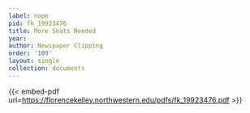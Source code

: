 ```yaml
---
label: nope
pid: fk_19923476
title: More Seats Needed
year:
author: Newspaper Clipping
order: '189'
layout: single
collection: documents
---
```



{{< embed-pdf url=https://florencekelley.northwestern.edu/pdfs/fk_19923476.pdf >}}